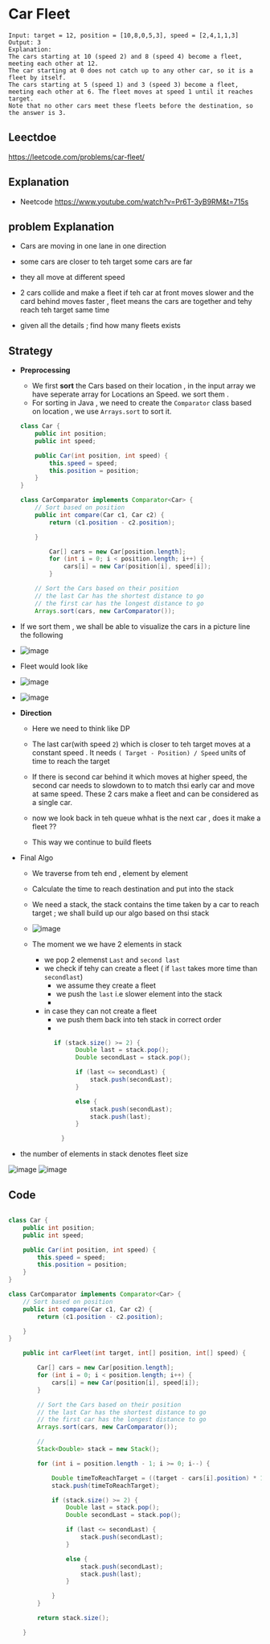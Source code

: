 # Car Fleet
````
Input: target = 12, position = [10,8,0,5,3], speed = [2,4,1,1,3]
Output: 3
Explanation:
The cars starting at 10 (speed 2) and 8 (speed 4) become a fleet, meeting each other at 12.
The car starting at 0 does not catch up to any other car, so it is a fleet by itself.
The cars starting at 5 (speed 1) and 3 (speed 3) become a fleet, meeting each other at 6. The fleet moves at speed 1 until it reaches target.
Note that no other cars meet these fleets before the destination, so the answer is 3.
````
## Leectdoe 
https://leetcode.com/problems/car-fleet/

## Explanation 
- Neetcode  https://www.youtube.com/watch?v=Pr6T-3yB9RM&t=715s 

## problem Explanation 
- Cars are moving in one lane in one direction 
- some cars are closer to teh target some cars are far 
- they all move at different speed 
- 2 cars collide and make a fleet if teh car at front moves slower and the card behind moves faster , fleet means the cars are together and tehy reach teh target same time 

- given all the details ; find how many fleets exists 



## Strategy 
- **Preprocessing**
    - We first **sort** the Cars based on their location , in the input array we have seperate array for Locations an Speed. we sort them . 
    - For sorting in Java , we need to create the `Comparator` class based on location , we use `Arrays.sort` to sort it.
    ````java
    class Car {
	    public int position;
	    public int speed;

	    public Car(int position, int speed) {
		    this.speed = speed;
		    this.position = position;
	    }
    }

    class CarComparator implements Comparator<Car> {
	    // Sort based on position
	    public int compare(Car c1, Car c2) {
		    return (c1.position - c2.position);

	    }
    ````

    ````java
            Car[] cars = new Car[position.length];
		    for (int i = 0; i < position.length; i++) {
			    cars[i] = new Car(position[i], speed[i]);
		    }

		// Sort the Cars based on their position
		// the last Car has the shortest distance to go
		// the first car has the longest distance to go
		Arrays.sort(cars, new CarComparator());
    ````

- If we sort them , we shall be able to visualize the cars in a picture line the following  
- ![image](https://user-images.githubusercontent.com/8110582/172450739-61258b8f-bb15-4ac1-b925-b1a5d96a38ea.png)

- Fleet would look like
- ![image](https://user-images.githubusercontent.com/8110582/172452989-40c4a683-b6e3-49a9-b159-aefd92f9a3fa.png)
- ![image](https://user-images.githubusercontent.com/8110582/172453063-de318533-48d4-4698-846f-ca008f2c10af.png)



- **Direction**
  - Here we need to think like DP
  - The last car(with speed `2`) which is closer to teh target moves at a constant speed . It needs `( Target - Position) / Speed` units of time to reach the target
  - If there is  second car behind it which moves at higher speed, the second car needs to  slowdown to to match thsi early car and move at same speed. These 2 cars make a fleet and can be considered as a single car. 
  - now we look back in teh queue whhat is the next car , does it make a fleet ?? 

  - This way we continue to build fleets

- Final Algo 
  - We traverse from teh end , element by element 
  - Calculate the time to reach destination and put into the stack
  - We need a stack, the stack contains the time taken by a car to reach target ; we shall build up our algo based on thsi stack
  - ![image](https://user-images.githubusercontent.com/8110582/172451922-3eb747a2-c009-4e98-b892-3534706f3eb6.png)

  - The moment we we have 2 elements in stack 
    - we pop 2 elemenst `Last` and `second last`
    - we check if tehy can create a fleet ( if `last` takes more time than `secondlast`)
      - we assume they create a fleet 
      - we push the `last` i.e slower element into the stack
      - 
    - in case they can not create a fleet 
      - we push them back into teh stack in correct order 
      - 

    ````java
          if (stack.size() >= 2) {
				Double last = stack.pop();
				Double secondLast = stack.pop();

				if (last <= secondLast) {
					stack.push(secondLast);
				}

				else {
					stack.push(secondLast);
					stack.push(last);
				}

			}
    ````

- the number of elements in stack denotes fleet size

![image](https://user-images.githubusercontent.com/8110582/172452113-d545b0c6-e89f-43ce-9a8e-d778495b470b.png)
![image](https://user-images.githubusercontent.com/8110582/172452166-d2022763-aa75-4cf7-bf01-46c3113d9d62.png)


## Code
````java

class Car {
	public int position;
	public int speed;

	public Car(int position, int speed) {
		this.speed = speed;
		this.position = position;
	}
}

class CarComparator implements Comparator<Car> {
	// Sort based on position
	public int compare(Car c1, Car c2) {
		return (c1.position - c2.position);

	}
}

    public int carFleet(int target, int[] position, int[] speed) {

		Car[] cars = new Car[position.length];
		for (int i = 0; i < position.length; i++) {
			cars[i] = new Car(position[i], speed[i]);
		}

		// Sort the Cars based on their position
		// the last Car has the shortest distance to go
		// the first car has the longest distance to go
		Arrays.sort(cars, new CarComparator());

		//
		Stack<Double> stack = new Stack();

		for (int i = position.length - 1; i >= 0; i--) {

			Double timeToReachTarget = ((target - cars[i].position) * 1.00) / cars[i].speed;
			stack.push(timeToReachTarget);

			if (stack.size() >= 2) {
				Double last = stack.pop();
				Double secondLast = stack.pop();

				if (last <= secondLast) {
					stack.push(secondLast);
				}

				else {
					stack.push(secondLast);
					stack.push(last);
				}

			}
		}

		return stack.size();

	}

````
